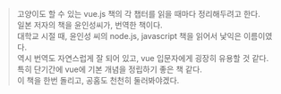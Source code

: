> 고양이도 할 수 있는 vue.js 책의 각 챕터를 읽을 때마다 정리해두려고 한다.  
> 일본 저자의 책을 윤인성씨가, 번역한 책이다.  
> 대학교 시절 때, 윤인성 씨의 node.js, javascript 책을 읽어서 낯익은 이름이였다.  
> 역시 번역도 자연스럽게 잘 되어 있고, vue 입문자에게 굉장히 유용할 것 같다.   
> 특히 단기간에 vue에 기본 개념을 정립하기 좋은 책 같다.  
> 이 책을 한번 돌리고, 공홈도 천천히 둘러봐야겠다.